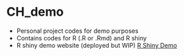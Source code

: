 # CH_demo

- Personal project codes for demo purposes
- Contains codes for R (.R or .Rmd) and R shiny
- R shiny demo website (deployed but WIP) [R Shiny Demo](https://chenghaoke.shinyapps.io/rshiny/)
